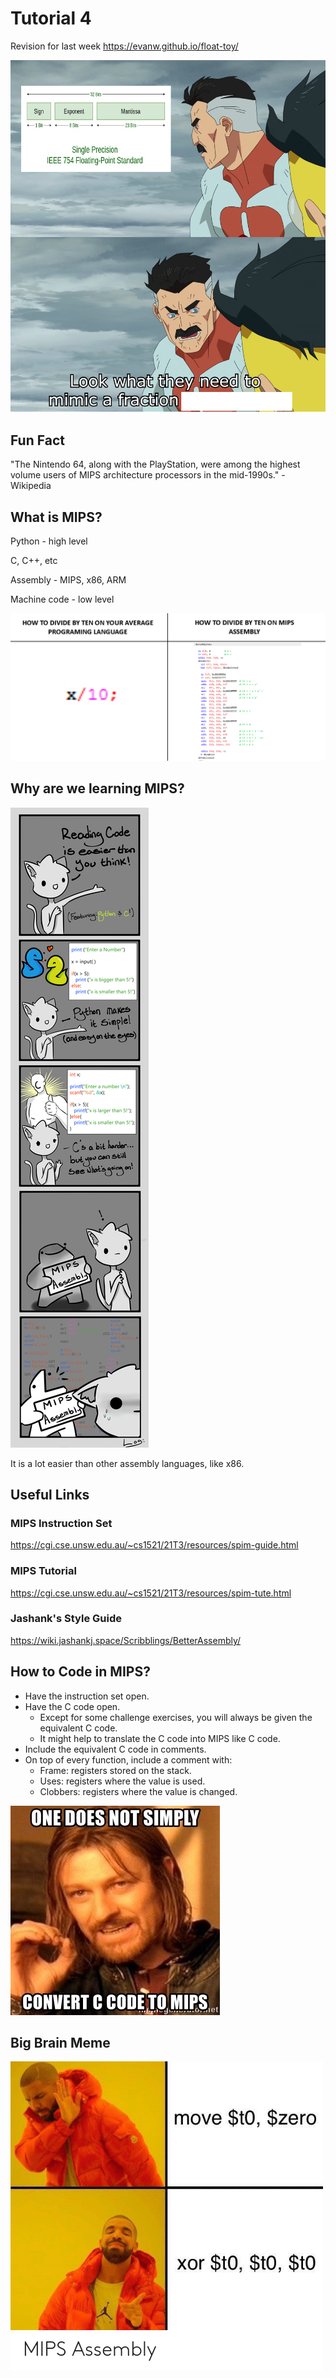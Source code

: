 # Tutorial 4

Revision for last week https://evanw.github.io/float-toy/

![fraction_meme](fraction_meme.png)

## Fun Fact

"The Nintendo 64, along with the PlayStation, were among the highest volume users of MIPS architecture processors in the mid-1990s." - Wikipedia

## What is MIPS?

Python - high level

C, C++, etc

Assembly - MIPS, x86, ARM

Machine code - low level

![assembly_divide](assembly_divide.png)

## Why are we learning MIPS?

![making_intermediate_programmers_suffer](making_intermediate_programmers_suffer.png)

It is a lot easier than other assembly languages, like x86.

## Useful Links

### MIPS Instruction Set

https://cgi.cse.unsw.edu.au/~cs1521/21T3/resources/spim-guide.html

### MIPS Tutorial

https://cgi.cse.unsw.edu.au/~cs1521/21T3/resources/spim-tute.html

### Jashank's Style Guide

https://wiki.jashankj.space/Scribblings/BetterAssembly/


## How to Code in MIPS?

- Have the instruction set open.
- Have the C code open.
    - Except for some challenge exercises, you will always be given the equivalent C code.
    - It might help to translate the C code into MIPS like C code.
- Include the equivalent C code in comments.
- On top of every function, include a comment with:
    - Frame: registers stored on the stack.
    - Uses: registers where the value is used.
    - Clobbers: registers where the value is changed.

![c_to_mips](c_to_mips.jpg)


## Big Brain Meme

![mips_xor](mips_xor.png)
